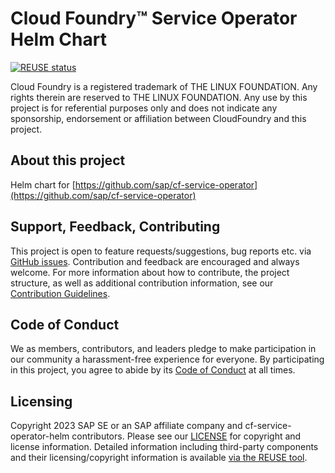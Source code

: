 # Cloud Foundry™ Service Operator Helm Chart

[![REUSE status](https://api.reuse.software/badge/github.com/SAP/cf-service-operator-helm)](https://api.reuse.software/info/github.com/SAP/cf-service-operator-helm)

Cloud Foundry is a registered trademark of THE LINUX FOUNDATION. Any rights therein are reserved to THE LINUX FOUNDATION. Any use by this project is for referential purposes only and does not indicate any sponsorship, endorsement or affiliation between CloudFoundry and this project.

## About this project

Helm chart for [https://github.com/sap/cf-service-operator](https://github.com/sap/cf-service-operator)

## Support, Feedback, Contributing

This project is open to feature requests/suggestions, bug reports etc. via [GitHub issues](https://github.com/SAP/cf-service-operator-helm/issues). Contribution and feedback are encouraged and always welcome. For more information about how to contribute, the project structure, as well as additional contribution information, see our [Contribution Guidelines](CONTRIBUTING.md).

## Code of Conduct

We as members, contributors, and leaders pledge to make participation in our community a harassment-free experience for everyone. By participating in this project, you agree to abide by its [Code of Conduct](https://github.com/SAP/.github/blob/main/CODE_OF_CONDUCT.md) at all times.

## Licensing

Copyright 2023 SAP SE or an SAP affiliate company and cf-service-operator-helm contributors. Please see our [LICENSE](LICENSE) for copyright and license information. Detailed information including third-party components and their licensing/copyright information is available [via the REUSE tool](https://api.reuse.software/info/github.com/SAP/cf-service-operator-helm).
